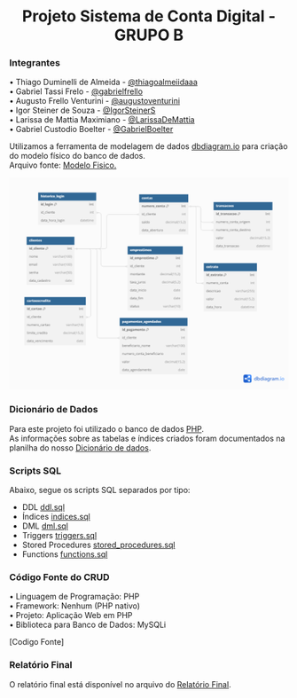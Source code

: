 <h1 align="center">Projeto Sistema de Conta Digital - GRUPO B</h1>

### Integrantes
• Thiago Duminelli de Almeida - [@thiagoalmeiidaaa](https://github.com/thiagoalmeiidaaa) <br>
• Gabriel Tassi Frelo - [@gabrielfrello](https://github.com/gabrielfrello) <br>
• Augusto Frello Venturini - [@augustoventurini](https://github.com/augustoventurini) <br>
• Igor Steiner de Souza - [@IgorSteinerS](https://github.com/IgorSteinerS) <br>
• Larissa de Mattia Maximiano - [@LarissaDeMattia](https://github.com/LarissaDeMattia) <br>
• Gabriel Custodio Boelter - [@GabrielBoelter](https://github.com/GabrielBoelter)

Utilizamos a ferramenta de modelagem de dados [dbdiagram.io](https://dbdiagram.io/) para criação do modelo físico do banco de dados.<br>
Arquivo fonte: [Modelo Fisico.](https://dbdiagram.io/d/667a2b499939893dae27deed)

![image](https://github.com/thiagoalmeiidaaa/projeto_final_bd2_satc_2024/blob/04e513faa9a8431e70c9bfe64e6295e85d4598a5/modelo_fisico/modelo_er.png)

### Dicionário de Dados
Para este projeto foi utilizado o banco de dados [PHP](https://www.php.net).<br>
As informações sobre as tabelas e índices criados foram documentados na planilha do nosso [Dicionário de dados](https://github.com/thiagoalmeiidaaa/projeto_final_bd2_satc_2024/blob/8d6c43737cc977175b73d9212ca39c5bc89515aa/dicionario_dados/template1.xlsx).

### Scripts SQL
Abaixo, segue os scripts SQL separados por tipo:
+ DDL [ddl.sql](scripts_sql/ddl.sql.txt)
+ Índices [indices.sql](scripts_sql/indices.sql.txt)
+ DML [dml.sql](scripts_sql/dml.sql.txt)
+ Triggers [triggers.sql](scripts_sql/triggers.sql.txt)
+ Stored Procedures [stored_procedures.sql](scripts_sql/stored_procedures.sql.txt)
+ Functions [functions.sql](scripts_sql/functions.sql.txt)

### Código Fonte do CRUD
• Linguagem de Programação: PHP <br>
• Framework: Nenhum (PHP nativo) <br>
• Projeto: Aplicação Web em PHP <br>
• Biblioteca para Banco de Dados: MySQLi <br>

[Codigo Fonte]

### Relatório Final
O relatório final está disponível no arquivo do [Relatório Final](https://github.com/thiagoalmeiidaaa/projeto_final_bd2_satc_2024/blob/1f74a3de1d3da55dc891dac57a4dd70e4cb09c41/relatorio/template1.docx).
